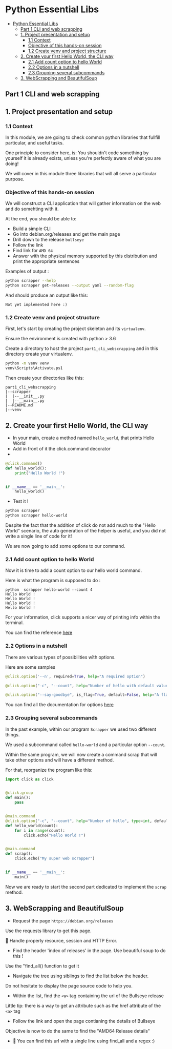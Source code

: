 # Python Essential Libs
- [Python Essential Libs](#python-essential-libs)
  - [Part 1 CLI and web scrapping](#part-1-cli-and-web-scrapping)
  - [1. Project presentation and setup](#1-project-presentation-and-setup)
    - [1.1 Context](#11-context)
    - [Objective of this hands-on session](#objective-of-this-hands-on-session)
    - [1.2 Create venv and project structure](#12-create-venv-and-project-structure)
  - [2. Create your first Hello World, the CLI way](#2-create-your-first-hello-world-the-cli-way)
    - [2.1 Add count option to hello World](#21-add-count-option-to-hello-world)
    - [2.2 Options in a nutshell](#22-options-in-a-nutshell)
    - [2.3 Grouping several subcommands](#23-grouping-several-subcommands)
  - [3. WebScrapping and BeautifulSoup](#3-webscrapping-and-beautifulsoup)
## Part 1 CLI and web scrapping

## 1. Project presentation and setup

### 1.1 Context
In this module, we are going to check common python libraries that fullfill particular, and useful tasks. 

One principle to consider here, is: You shouldn't code something by yourself it is already exists, unless you're
perfectly aware of what you are doing!

We will cover in this module three libraries that will all serve a particular purpose. 

### Objective of this hands-on session

We will construct a CLI application that will gather information on the web and do somehting with it.

At the end, you should be able to:
- Build a simple CLI
- Go into debian.org/releases and get the main page
- Drill down to the release ```bullseye```
- Follow the link
- Find link for ```AMD 64```
- Answer with the physical memory supported by this distribution and print the appropriate sentences

Examples of output :

```bash
python scrapper --help
python scrapper get-releases --output yaml --random-flag
```

And should produce an output like this: 

```
Not yet implemented here :)
```

### 1.2 Create venv and project structure

First, let's start by creating the project skeleton and its ```virtualenv```.

Ensure the environment is created with python > 3.6

Create a directory to host the project ```part1_cli_webscrapping``` and in this directory create your virtualenv.

```bash
python -m venv venv
venv\Scripts\Activate.ps1
```

Then create your directories like this:

```
part1_cli_webscrapping
|--scrapper
|  |--__init__.py
|  |--__main__.py
|--README.md
|--venv
```

## 2. Create your first Hello World, the CLI way

- In your main, create a method named ```hello_world```, that prints Hello World
- Add in front of it the click.command decorator
- 
```python
@click.command()
def hello_world():
    print("Hello World !")


if __name__ == '__main__':
    hello_world()

```

- Test it !

```bash
python scrapper
python scrapper hello-world
```

Despite the fact that the addition of click do not add much to the "Hello World" scenario, 
the auto generation of the helper is useful, and you did not write a single line of code for it!

We are now going to add some options to our command. 

### 2.1 Add count option to hello World

Now it is time to add a count option to our hello world command. 

Here is what the program is supposed to do : 
```
python  scrapper hello-world --count 4
Hello World !
Hello World !
Hello World !
Hello World !
```

For your information, click supports a nicer way of printing info within the terminal. 

You can find the reference [here](https://click.palletsprojects.com/en/8.1.x/utils/#printing-to-stdout)

### 2.2 Options in a nutshell
There are various types of possibilities wîth options. 

Here are some samples

```python
@click.option('--n', required=True, help="A required option")
```

```python
@click.option("-c", "--count", help="Number of hello with default value", type=int, default=2)
```

```python
@click.option("--say-goodbye", is_flag=True, default=False, help="A flag has no argument it is a boolean value. Here we could replace hello by goodbye")
```

You can find all the documentation for options [here](https://click.palletsprojects.com/en/8.1.x/options/)

### 2.3 Grouping several subcommands

In the past example, within our program ```Scrapper``` we used two different things.

We used a subcommand called ```hello-world``` and a particular option ```--count```.

Within the same program, we will now create a command scrap that will take other options and will have a different method. 

For that, reorganize the program like this:

```python
import click as click


@click.group
def main():
    pass


@main.command
@click.option("-c", "--count", help="Number of hello", type=int, default=2)
def hello_world(count):
    for i in range(count):
        click.echo("Hello World !")


@main.command
def scrap():
    click.echo("My super web scrapper")


if __name__ == '__main__':
    main()
```
Now we are ready to start the second part dedicated to implement the ```scrap``` method.

## 3. WebScrapping and BeautifulSoup

- Request the page `https://debian.org/releases`

Use the requests library to get this page. 

:muscle: Handle properly resource, session and HTTP Error.

- Find the header 'index of releases' in the page. Use beautiful soup to do this !

Use the "find_all() function to get it

- Navigate the tree using siblings to find the list below the header.

Do not hesitate to display the page source code to help you. 

- Within the list, find the `<a>` tag containing the url of the Bullseye release

Little tip: there is a way to get an attribute such as the href attribute of the `<a>` tag

- Follow the link and open the page contianing the details of Bullseye

Objective is now to do the same to find the "AMD64 Release details"

- :muscle: You can find this url with a single line using find_all and a regex :)

